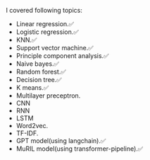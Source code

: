 I covered following topics:
- Linear regression.✅
- Logistic regression.✅
- KNN.✅
- Support vector machine.✅
- Principle component analysis.✅
- Naive bayes.✅
- Random forest.✅
- Decision tree.✅
- K means.✅
- Multilayer preceptron.
- CNN
- RNN
- LSTM
- Word2vec.
- TF-IDF.
- GPT model(using langchain).✅
- MuRIL model(using transformer-pipeline).✅
